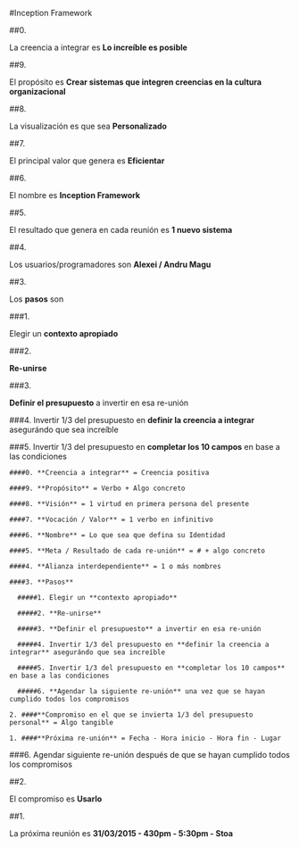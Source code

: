 #Inception Framework

##0. 

La creencia a integrar es **Lo increíble es posible**

##9. 

El propósito es **Crear sistemas que integren creencias en la cultura organizacional**
  
##8. 

La visualización es que sea **Personalizado**
  
##7. 

El principal valor que genera es **Eficientar**

##6. 

El nombre es **Inception Framework**
  
##5. 

El resultado que genera en cada reunión es **1 nuevo sistema**
  
##4. 

Los usuarios/programadores son **Alexei / Andru Magu**
  
##3. 

Los **pasos** son	

  ###1. 
  
  Elegir un **contexto apropiado**
  
  ###2. 
  
  **Re-unirse**
  
  ###3. 
  
  **Definir el presupuesto** a invertir en esa re-unión
  
  ###4. Invertir 1/3 del presupuesto en **definir la creencia a integrar** asegurándo que sea increíble
  
  ###5. Invertir 1/3 del presupuesto en **completar los 10 campos** en base a las condiciones
  
    ####0. **Creencia a integrar** = Creencia positiva
    
    ####9. **Propósito** = Verbo + Algo concreto
    
    ####8. **Visión** = 1 virtud en primera persona del presente
    
    ####7. **Vocación / Valor** = 1 verbo en infinitivo
    
    ####6. **Nombre** = Lo que sea que defina su Identidad
    
    ####5. **Meta / Resultado de cada re-unión** = # + algo concreto
    
    ####4. **Alianza interdependiente** = 1 o más nombres
    
    ####3. **Pasos**
    
      #####1. Elegir un **contexto apropiado**
      
      #####2. **Re-unirse**
      
      #####3. **Definir el presupuesto** a invertir en esa re-unión
      
      #####4. Invertir 1/3 del presupuesto en **definir la creencia a integrar** asegurándo que sea increíble
      
      #####5. Invertir 1/3 del presupuesto en **completar los 10 campos** en base a las condiciones
      
      #####6. **Agendar la siguiente re-unión** una vez que se hayan cumplido todos los compromisos
      
    2. ####**Compromiso en el que se invierta 1/3 del presupuesto personal** = Algo tangible
    
    1. ####**Próxima re-unión** = Fecha - Hora inicio - Hora fin - Lugar

  ###6. Agendar siguiente re-unión después de que se hayan cumplido todos los compromisos

##2. 

El compromiso es **Usarlo**

##1.

La próxima reunión es **31/03/2015 - 430pm - 5:30pm - Stoa**
